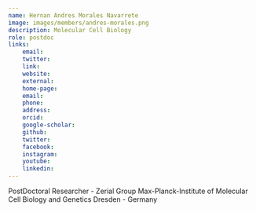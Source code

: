 ```yaml
---
name: Hernan Andres Morales Navarrete
image: images/members/andres-morales.png
description: Molecular Cell Biology
role: postdoc
links:
    email: 
    twitter: 
    link:
    website:
    external:
    home-page:
    email:
    phone:
    address:
    orcid:
    google-scholar:
    github:
    twitter:
    facebook:
    instagram:
    youtube:
    linkedin:
---
```


PostDoctoral Researcher - Zerial Group 
Max-Planck-Institute of Molecular Cell Biology and Genetics 
Dresden - Germany
